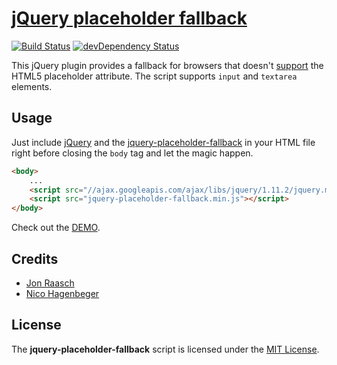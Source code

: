 # [jQuery placeholder fallback][jquery-placeholder-fallback]

[![Build Status](https://travis-ci.org/ihw-marketing/jquery-placeholder-fallback.svg)](https://travis-ci.org/ihw-marketing/jquery-placeholder-fallback)
[![devDependency Status](https://david-dm.org/ihw-marketing/jquery-placeholder-fallback/dev-status.svg)](https://david-dm.org/ihw-marketing/jquery-placeholder-fallback#info=devDependencies)

This jQuery plugin provides a fallback for browsers that doesn't [support][browser-support] the HTML5 placeholder attribute. The script supports `input` and `textarea` elements.

## Usage
Just include [jQuery][jquery] and the [jquery-placeholder-fallback](dist/jquery-placeholder-fallback.min.js) in your HTML file right before closing the `body` tag and let the magic happen.

```html
<body>
    ...
    <script src="//ajax.googleapis.com/ajax/libs/jquery/1.11.2/jquery.min.js"></script>
    <script src="jquery-placeholder-fallback.min.js"></script>
</body>
```

Check out the [DEMO][demo].

## Credits
* [Jon Raasch][credits-jon-raasch]
* [Nico Hagenbeger][credits-nico-hagenberger]

## License
The **jquery-placeholder-fallback** script is licensed under the [MIT License](LICENSE).

[jquery-placeholder-fallback]: https://github.com/ihw-marketing/jquery-placeholder-fallback
[browser-support]: http://caniuse.com/#feat=input-placeholder
[jquery]: https://jquery.com/
[demo]: http://ihw-marketing.github.io/jquery-placeholder-fallback
[credits-jon-raasch]: https://gist.github.com/jonraasch/2892148
[credits-nico-hagenberger]: http://www.hagenburger.net/BLOG/HTML5-Input-Placeholder-Fix-With-jQuery.html
